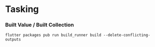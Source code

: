 # Tasking

### Built Value / Built Collection
```
flutter packages pub run build_runner build --delete-conflicting-outputs
```